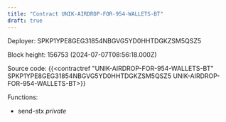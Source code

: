 ```yaml
---
title: "Contract UNIK-AIRDROP-FOR-954-WALLETS-BT"
draft: true
---
```

Deployer: SPKP1YPE8GEG31854NBGVG5YD0HHTDGKZSM5QSZ5


 



Block height: 156753 (2024-07-07T08:56:18.000Z)

Source code: {{<contractref "UNIK-AIRDROP-FOR-954-WALLETS-BT" SPKP1YPE8GEG31854NBGVG5YD0HHTDGKZSM5QSZ5 UNIK-AIRDROP-FOR-954-WALLETS-BT>}}

Functions:

* send-stx _private_

